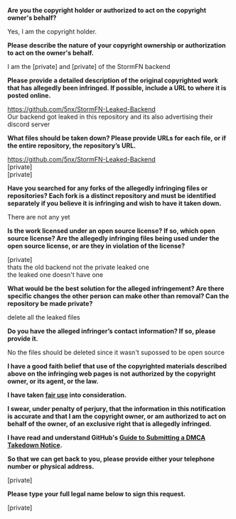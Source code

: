 **Are you the copyright holder or authorized to act on the copyright owner's behalf?**

Yes, I am the copyright holder.

**Please describe the nature of your copyright ownership or authorization to act on the owner's behalf.**

I am the [private] and [private] of the StormFN backend

**Please provide a detailed description of the original copyrighted work that has allegedly been infringed. If possible, include a URL to where it is posted online.**

https://github.com/5nx/StormFN-Leaked-Backend  
Our backend got leaked in this repository and its also advertising their discord server

**What files should be taken down? Please provide URLs for each file, or if the entire repository, the repository’s URL.**

https://github.com/5nx/StormFN-Leaked-Backend  
[private]  
[private]

**Have you searched for any forks of the allegedly infringing files or repositories? Each fork is a distinct repository and must be identified separately if you believe it is infringing and wish to have it taken down.**

There are not any yet

**Is the work licensed under an open source license? If so, which open source license? Are the allegedly infringing files being used under the open source license, or are they in violation of the license?**

[private]  
thats the old backend not the private leaked one  
the leaked one doesn't have one

**What would be the best solution for the alleged infringement? Are there specific changes the other person can make other than removal? Can the repository be made private?**

delete all the leaked files

**Do you have the alleged infringer’s contact information? If so, please provide it.**

No the files should be deleted since it wasn't supossed to be open source

**I have a good faith belief that use of the copyrighted materials described above on the infringing web pages is not authorized by the copyright owner, or its agent, or the law.**

**I have taken <a href="https://www.lumendatabase.org/topics/22">fair use</a> into consideration.**

**I swear, under penalty of perjury, that the information in this notification is accurate and that I am the copyright owner, or am authorized to act on behalf of the owner, of an exclusive right that is allegedly infringed.**

**I have read and understand GitHub's <a href="https://docs.github.com/articles/guide-to-submitting-a-dmca-takedown-notice/">Guide to Submitting a DMCA Takedown Notice</a>.**

**So that we can get back to you, please provide either your telephone number or physical address.**

[private]

**Please type your full legal name below to sign this request.**

[private]
